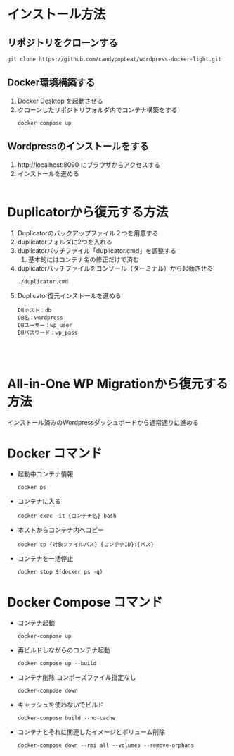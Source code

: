 # インストール方法

## リポジトリをクローンする
```
git clone https://github.com/candypopbeat/wordpress-docker-light.git
```
## Docker環境構築する
1. Docker Desktop を起動させる
2. クローンしたリポジトリフォルダ内でコンテナ構築をする
    ```
    docker compose up
    ```
## Wordpressのインストールをする
1. http://localhost:8090 にブラウザからアクセスする
2. インストールを進める
<br><br>

# Duplicatorから復元する方法
1. Duplicatorのバックアップファイル２つを用意する
1. duplicatorフォルダに2つを入れる
1. duplicatorバッチファイル「duplicator.cmd」を調整する
   1. 基本的にはコンテナ名の修正だけで済む
1. duplicatorバッチファイルをコンソール（ターミナル）から起動させる
    ```
    ./duplicator.cmd
    ```
1. Duplicator復元インストールを進める
    ```
    DBホスト：db
    DB名：wordpress
    DBユーザー：wp_user
    DBパスワード：wp_pass
    ```
<br><br>

# All-in-One WP Migrationから復元する方法
インストール済みのWordpressダッシュボードから通常通りに進める

# Docker コマンド
- 起動中コンテナ情報
   ```bash=
   docker ps
   ```
- コンテナに入る
   ```bash=
   docker exec -it {コンテナ名} bash
   ```
- ホストからコンテナ内へコピー
   ```bash=
   docker cp {対象ファイルパス} {コンテナID}:{パス}
   ```
- コンテナを一括停止
   ```bash=
   docker stop $(docker ps -q)
   ```

# Docker Compose コマンド
- コンテナ起動
   ```bash=
   docker-compose up
   ```
- 再ビルドしながらのコンテナ起動
   ```bash=
   docker compose up --build
   ```
- コンテナ削除 コンポーズファイル指定なし
   ```bash=
   docker-compose down
   ```
- キャッシュを使わないでビルド
   ```bash=
   docker-compose build --no-cache
   ```
- コンテナとそれに関連したイメージとボリューム削除
   ```bash=
   docker-compose down --rmi all --volumes --remove-orphans
   ```
